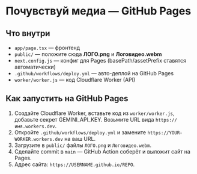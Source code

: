 # Почувствуй медиа — GitHub Pages

## Что внутри
- `app/page.tsx` — фронтенд
- `public/` — положите сюда **ЛОГО.png** и **Логовидео.webm**
- `next.config.js` — конфиг для Pages (basePath/assetPrefix ставятся автоматически)
- `.github/workflows/deploy.yml` — авто-деплой на GitHub Pages
- `worker/worker.js` — код Cloudflare Worker (API)

## Как запустить на GitHub Pages
1. Создайте Cloudflare Worker, вставьте код из `worker/worker.js`, добавьте секрет GEMINI_API_KEY. Возьмите URL вида `https://имя.workers.dev`.
2. Откройте `.github/workflows/deploy.yml` и замените `https://YOUR-WORKER.workers.dev` на ваш URL.
3. Загрузите в `public/` файлы `ЛОГО.png` и `Логовидео.webm`.
4. Сделайте commit в `main` — GitHub Action соберёт и выложит сайт на Pages.
5. Адрес сайта: `https://USERNAME.github.io/REPO`.

